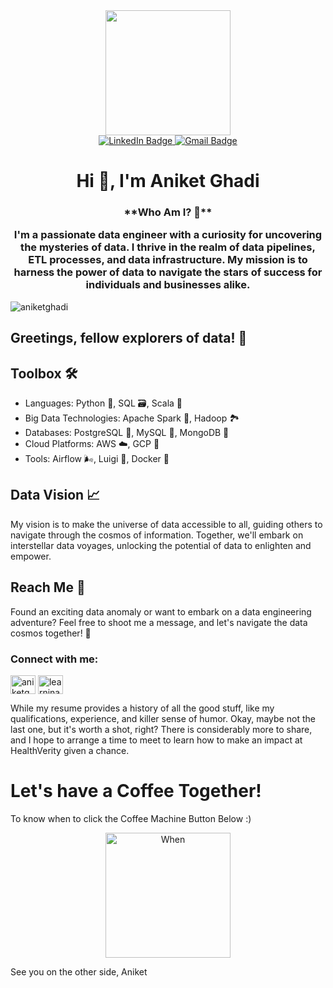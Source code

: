 <div id="header" align="center">
  <img src="https://media.giphy.com/media/uUYfPRYhKeX9m/giphy.gif" width="200"/>
</div>

<div id="badges" align="center">
  <a href="https://www.linkedin.com/in/aghadi/">
    <img src="https://img.shields.io/badge/LinkedIn-blue?style=for-the-badge&logo=linkedin&logoColor=white" alt="LinkedIn Badge"/>
  </a>
  <a href="aniketghadi50@gmail.com">
    <img src="https://img.shields.io/badge/Gmail-red?style=for-the-badge&logo=gmail&logoColor=white" alt="Gmail Badge"/>
  </a>
</div>

<h1 align="center">Hi 👋, I'm Aniket Ghadi</h1>
<h3 align="center">**Who Am I? 🔭**

I'm a passionate data engineer with a curiosity for uncovering the mysteries of data. I thrive in the realm of data pipelines, ETL processes, and data infrastructure. My mission is to harness the power of data to navigate the stars of success for individuals and businesses alike.</h3>

<p align="left"> <img src="https://komarev.com/ghpvc/?username=aniketghadi&label=Profile%20views&color=0e75b6&style=flat" alt="aniketghadi" /> </p>

## Greetings, fellow explorers of data! 🚀

## Toolbox 🛠️

- Languages: Python 🐍, SQL 🗃️, Scala 🚀
- Big Data Technologies: Apache Spark 🌟, Hadoop 🏞️
- Databases: PostgreSQL 🐘, MySQL 🌊, MongoDB 🍃
- Cloud Platforms: AWS ☁️, GCP 🌈
- Tools: Airflow 🌬️, Luigi 🎩, Docker 🐳


## Data Vision 📈

My vision is to make the universe of data accessible to all, guiding others to navigate through the cosmos of information. Together, we'll embark on interstellar data voyages, unlocking the potential of data to enlighten and empower.

## Reach Me 📡

Found an exciting data anomaly or want to embark on a data engineering adventure? Feel free to shoot me a message, and let's navigate the data cosmos together! 🚀


<h3 align="left">Connect with me:</h3>
<p align="left">
<a href="https://www.linkedin.com/in/aghadi/" target="blank"><img align="center" src="https://raw.githubusercontent.com/rahuldkjain/github-profile-readme-generator/master/src/images/icons/Social/linked-in-alt.svg" alt="aniketghadi/" height="30" width="40" /></a>
<a href="https://www.hackerrank.com/learninaghadi?hr_r=1" target="blank"><img align="center" src="https://raw.githubusercontent.com/rahuldkjain/github-profile-readme-generator/master/src/images/icons/Social/hackerrank.svg" alt="learninaghadi" height="30" width="40" /></a>
</p>

While my resume provides a history of all the good stuff, like my qualifications, experience, and killer sense of humor. Okay, maybe not the last one, but it's worth a shot, right? There is considerably more to share, and I hope to arrange a time to meet to learn how to make an impact at HealthVerity given a chance. 

# Let's have a Coffee Together!
To know when to click the Coffee Machine Button Below :)

<div align="center">
  <a href="https://calendly.com/aniketghadi50/15min" target="_blank"><img src="https://media.giphy.com/media/mCmCVbnEJ1s2xN4BYd/giphy.gif" alt="When" width="200" /></a>
</div>

See you on the other side,
Aniket
